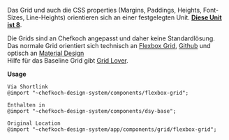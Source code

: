 
Das Grid und auch die CSS properties (Margins, Paddings, Heights, Font-Sizes, Line-Heights) orientieren sich an einer festgelegten Unit. __[Diese Unit ist 8](https://mysticalnumbers.com/number-8/)__. 

Die Grids sind an Chefkoch angepasst und daher keine Standardlösung.  
Das normale Grid orientiert sich technisch an [Flexbox Grid](http://flexboxgrid.com/), [Github](https://github.com/kristoferjoseph/flexboxgrid) und optisch an [Material Design](https://material.io/design/layout/responsive-layout-grid.html#columns-gutters-margins)  
Hilfe für das Baseline Grid gibt [Grid Lover](https://www.gridlover.net/try).

__Usage__  
    
    Via Shortlink
    @import "~chefkoch-design-system/components/flexbox-grid";
    
    Enthalten in  
    @import "~chefkoch-design-system/components/dsy-base";
      
    Original Location
    @import "~chefkoch-design-system/app/components/grid/flexbox-grid";
